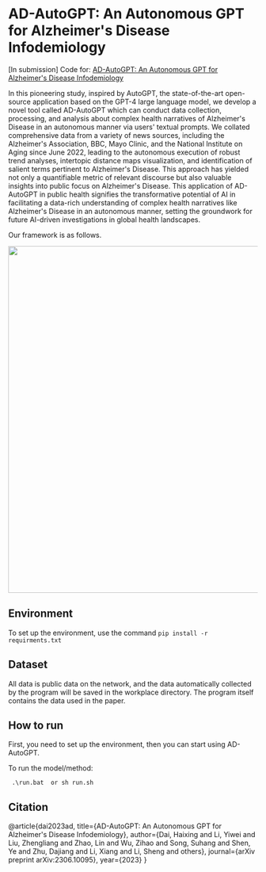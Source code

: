 # AD-AutoGPT: An Autonomous GPT for Alzheimer's Disease Infodemiology
\[In submission\] Code for: [AD-AutoGPT: An Autonomous GPT for Alzheimer's Disease Infodemiology](https://arxiv.org/abs/2306.10095)

In this pioneering study, inspired by AutoGPT, the state-of-the-art open-source application based on the GPT-4 large language model, we develop a novel tool called AD-AutoGPT which can conduct data collection, processing, and analysis about complex health narratives of Alzheimer's Disease in an autonomous manner via users' textual prompts. We collated comprehensive data from a variety of news sources, including the Alzheimer's Association, BBC, Mayo Clinic, and the National Institute on Aging since June 2022, leading to the autonomous execution of robust trend analyses, intertopic distance maps visualization, and identification of salient terms pertinent to Alzheimer's Disease. This approach has yielded not only a quantifiable metric of relevant discourse but also valuable insights into public focus on Alzheimer's Disease. This application of AD-AutoGPT in public health signifies the transformative potential of AI in facilitating a data-rich understanding of complex health narratives like Alzheimer's Disease in an autonomous manner, setting the groundwork for future AI-driven investigations in global health landscapes.


Our framework is as follows.

<img src="fig/f1.png" width=700></img>

## Environment

To set up the environment, use the command `pip install -r requirments.txt`


## Dataset 
All data is public data on the network, and the data automatically collected by the program will be saved in the workplace directory. The program itself contains the data used in the paper.

## How to run

 First, you need to set up the environment, then you can start using AD-AutoGPT. 


To run the model/method:
    
     .\run.bat  or sh run.sh


## Citation
@article{dai2023ad,
  title={AD-AutoGPT: An Autonomous GPT for Alzheimer's Disease Infodemiology},
  author={Dai, Haixing and Li, Yiwei and Liu, Zhengliang and Zhao, Lin and Wu, Zihao and Song, Suhang and Shen, Ye and Zhu, Dajiang and Li, Xiang and Li, Sheng and others},
  journal={arXiv preprint arXiv:2306.10095},
  year={2023}
}
